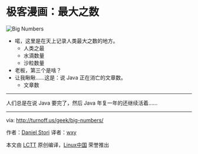 极客漫画：最大之数
===============

![Big Numbers](https://github.com/LCTT/comic/raw/master/turnoff.us/big-numbers/big-numbers.png)

- 喏，这里是在天上记录人类最大之数的地方。
	- 人类之最
	- 水滴数量
	- 沙粒数量
- 老板，第三个是啥？
- 让我瞅瞅……这是：说 Java 正在消亡的文章数。
	- 文章数
---

人们总是在说 Java 要完了，然后 Java 年复一年的还继续活着……

---
via: http://turnoff.us/geek/big-numbers/

作者：[Daniel Stori][a]
译者：[wxy](https://github.com/wxy)

本文由 [LCTT](https://github.com/LCTT/TranslateProject) 原创编译，[Linux中国](https://linux.cn/) 荣誉推出

[a]:http://turnoff.us/about/
